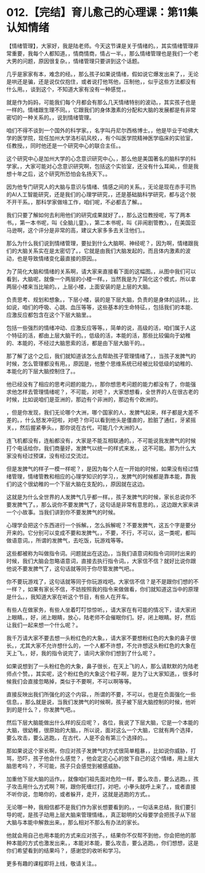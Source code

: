 # 012.【完结】育儿愈己的心理课：第11集 认知情绪

【情绪管理】，大家好，我是陆老师。今天这节课是关于情绪的。，其实情绪管理非常重要，我每个人都知道。，情商情商，情占一半。，那么情绪管理也是我们一个老大男的问题，原因很复杂。，情绪管理只要讲到这个话题。

几乎是家家有本，难念的经。，那么孩子如果说情绪，假如说它爆发出来了，，无论是哄还是骗，还是说仅仅抱住，或者说打他骂他，压制他，，似乎这些方法都没有什么用。，谈到这个，不知道大家有没有一种感觉，。

就是作为妈妈，可能我们每个月都会有那么几天情绪特别的波动。，其实孩子也是一样的。情绪跟生理不同。，它跟我们的身体激素的分配和大脑的发展都是有非常密切的一种关系的。，说到情绪管理。

咱们不得不谈到一个国外的科学家。，名字叫丹尼尔西格博士。，他是毕业于哈佛大学的医学院，现任加州大学洛杉矶风校，，有个叫医学院精神医学临床的实验室，任教授。，同时他还是一个研究中心的联合主任。。

这个研究中心是加州大学的心念意识研究中心。，那么他是美国著名的脑科学的科学家。，大家可能对心念意识研究啊，包括这个实验室，还没有什么耳闻。，但是我想十年之后，这个研究所恐怕会名扬天下。。

因为他专门研究人的大脑与意识与情绪、情感之间的关系。，无论是现在赤手可热的AI人工智能研究，还是我们的心理学研究，，还是基础脑科学研究，都与这个脱不开干系。，那科学家做啥工作，咱们呢，不必都去了解。。

我们只要了解如何去利用他们的研究成果就好了。，那么这位教授呢，写了两本书。，第一本书呢，叫《全脑儿童》。，第二本书呢，叫《非闹剧管教》。，在美国亚马逊啊，这个评分是非常的高，建议大家多多去关注他们。。

那么为什么我们说到情绪管理，要扯到什么大脑啊、神经呢？，因为啊，情绪跟我们的大脑关系实在是太密切了。，它就是由我们大脑发起的，而且体内激素的波动，也是导致情绪变化最直接的原因。。

为了简化大脑和情绪的关系啊，请大家来直接看下面的这幅图。，从图中我们可以看到，大脑呢，就像一个两层的小楼一样。，当然我是为了简化这个模式，所以拿两层小楼来当比喻的。，上层小楼，上面安装的是上层的大脑。

负责思考、规划和想象。，下层小楼，装的是下层大脑，负责的是身体的运转。，比如说，咱们的呼吸、心跳、血压等等，这些基本的生命特征。，包括我们的本能、应激反应都包含在这个下层大脑里。。

包括一些强烈的情绪冲动、应激反应等等。，简单的说，高级的活，咱们属于人这个特征的活，都由上层大脑干的。，低级的活，本能的活，那些比较偏向于幼稚的、本能的，不经过大脑思索的活，都是由下层大脑干的。。

那了解了这个之后，我们就知道该怎么去帮助孩子管理情绪了。，当孩子发脾气的时候，怎么管理都没有用。，原因是，他整个思维系统已经被比较低级的幼稚的、本能化的下层大脑控制住了。。

他已经没有了相应的思考问题的能力。，那你想思考问题的能力都没有了，你能强求他怎样去管理情绪呢？，不可能，对吧？，大家想想看，全世界的人在很古老的时候，比如说咱们是亚洲的，那边有个非洲的，那边有个欧洲的。

，但是你发现，我们无论哪个大洲，哪个国家的人，发脾气起来，样子都是大差不差的。，什么怒发冲冠啦，对吧？你可以看到他头是僵直的，脸脏了通红，牙紧摇关。，然后握紧拳头。，那你说在古代，可能几个大洲的人。

连飞机都没有，连船都没有，大家是不能互相联通的。，不可能说我发脾气的时候打个电话给你，我们商量好，发脾气以统一的样式来发。，这不可能。那为什么大家没有经过预谋，没有经过交流过。

但是发脾气的样子一模一样呢？，是因为每个人在一开始的时候，如果没有经过情绪管理，情绪管教和相应的心理学知识的学习，，发脾气的时候都是靠本能，靠我们的这个很幼稚的一个下层大脑在支配的。，原因就在这边。

这就是为什么全世界的人发脾气几乎都一样。，孩子发脾气的时候，家长总说你不要发脾气了。，那么说你不要发脾气了，这句话是非常有意思的。，这边跟大家来讲一个小故事。当我们讲到你不要发脾气的时候。

心理学会把这个东西进行一个拆解。，怎么拆解呢？不要发脾气，这五个字是要分开来的。它分别可以变成不要和发脾气。，不要，不行，不可以，这一类呢，都叫做语意词。，所谓的发脾气，去吃饭，玩游戏等等。

这些都被称为叫做指令词。问题就出在这边。，当我们语意词和指令词同时出来的时候，我们大脑会忽略语意词，直接去执行指令词。，大家信不信？就好比说你跟他说不要发脾气了，这句话就等同于你尽管发脾气吧。。

你不要玩游戏了，这句话就等同于你玩游戏吧。大家信不信？是不是跟你们想的不一样？，如果有家长不信，不妨按照我的指令来做做看，你们就知道这当中的原理是什么。，我知道大家在听这个节目，有些人在开车。

有些人在做家务，有些人坐着叮叮惊惊听。，请大家在有可能的情况下，请大家闭上眼睛。，好，闭上眼睛，放心，陆老师不会催眠你们。好，闭上眼睛。好，然后让我们一起来想一个什么呢？。

我千万请大家不要去想一头粉红色的大象。，请大家不要想粉红色的大象的鼻子很长。，尤其大家不允许想什么的，一个人都不许想，不允许想这头粉红色的大象在天上飞。，好，我的指令说完了，请问大家你们想到了什么呢？。

如果说想到了一头粉红色的大象，鼻子很长，在天上飞的人，那么请默默的为陆老师点个赞。，其实呢，这个粉红色的大象这个粒子啊，是为了让大家知道。，很多时候我们会直接忽略掉，类似于不要啊，不可以啊等等。

直接反映出我们所强化的这个内容。，所谓的不要，不可以，也是在负面强化一些信息。，那么就是说，当我们发脾气的时候啊，孩子被下层大脑控制的时候，他听到的是什么？，你发脾气吧。。

然后下层大脑能做出什么样的反应呢？，各位，我说了下层大脑，它是一个本能的大脑，很幼稚，很原始的大脑。，所以说，面对这么一个大脑，它就有两个选择，要么攻击，要么逃跑。，在古代，人是不会有第三个选择的。。

那如果说这个家长啊，你应对孩子发脾气的方式很简单粗暴，，比如说你威胁，打骂，恐吓，孩子他会什么感觉？，他会定定心心的放下自己的这个情绪，用上层大脑思考吗？，不可能，孩子只会感觉到被感威胁。

加重他下层大脑的运作。，就像咱们祖先面对危险一样，要么攻击，要么逃跑。，孩子攻击用什么方式啊？啊，跟你死缠烂打，对吧，小拳头就呼上来了。，或者直接不听你说，忽略你的，或者躲开，走开，这就是逃跑的方式。。

无论哪一种，我相信都不是我们作为家长想要看到的。，一句话来总结，我们要引导的呢，是孩子动用上层大脑来管理情绪。，真正聪明的父母要学会把孩子从下层大脑与本能中解救出来。，那么相对不那么有办法的家长。

他就会用自己也用本能的方式来应对孩子。，结果你不仅帮不到他，你会把他的那种本能的方式也激发出来。，本能对本能，要么攻击，要么逃跑。，你们想想，这是你们希望看到的结果吗？，感谢您的收听和学习。

更多有趣的课程即将上线，敬请关注。。